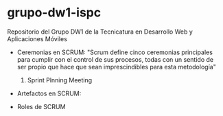 # grupo-dw1-ispc
Repositorio del Grupo DW1 de la Tecnicatura en Desarrollo Web y Aplicaciones Móviles

- Ceremonias en SCRUM: "Scrum define cinco ceremonias principales para cumplir con el control de sus procesos, todas con un sentido de ser propio que hace que sean imprescindibles para esta metodología"

    1. Sprint Plnning Meeting

- Artefactos en SCRUM:

- Roles de SCRUM
